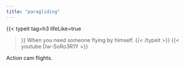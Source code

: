 ```yaml
---
title: "paragliding"
---
```

{{< typeit 
  tag=h3
  lifeLike=true
>}}
When you need someone flying by himself.
{{< /typeit >}}
{{< youtube Dw-SoRo3R1Y >}}

Action cam flights.